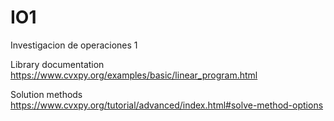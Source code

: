 # IO1
Investigacion de operaciones 1





Library documentation https://www.cvxpy.org/examples/basic/linear_program.html



Solution methods https://www.cvxpy.org/tutorial/advanced/index.html#solve-method-options
